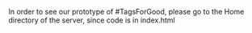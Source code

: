 In order to see our prototype of #TagsForGood, please go to the Home directory of the server, since code is in index.html
